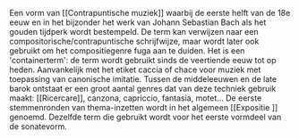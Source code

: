 Een vorm van [[Contrapuntische muziek]] waarbij de eerste helft van de 18e eeuw en in het bijzonder het werk van Johann Sebastian Bach als het gouden tijdperk wordt bestempeld.
De term kan verwijzen naar een compositorische/contrapuntische schrijfwijze, maar wordt later ook gebruikt om het compositiegenre fuga aan te duiden.
Het is een 'containerterm': de term wordt gebruikt sinds de veertiende eeuw tot op heden.
Aanvankelijk met het etiket caccia of chace voor muziek met toepassing van canonische imitatie.
Tussen de middeleeuwen en de late barok ontstaat er een groot aantal genres dat van deze techniek gebruik maakt: [[Ricercare]], canzona, capriccio, fantasia, motet...
De eerste stemmenronden van thema-inzetten wordt in het algemeen [[Expositie ]] genoemd. Dezelfde term die gebruikt wordt voor het eerste vormdeel van de sonatevorm.


